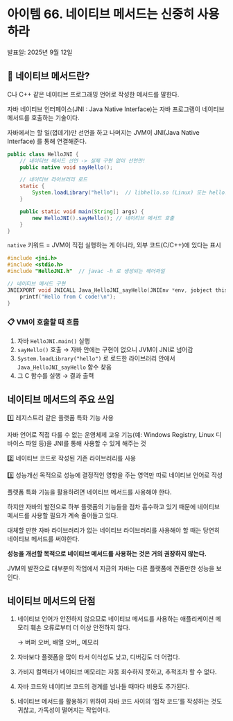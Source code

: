 # 아이템 66. 네이티브 메서드는 신중히 사용하라

발표일: 2025년 9월 12일

## 🧩 네이티브 메서드란?

C나 C++ 같은 네이티브 프로그래밍 언어로 작성한 메서드를 말한다.

자바 네이티브 인터페이스(JNI : Java Native Interface)는 자바 프로그램이 네이티브 메서드를 호출하는 기술이다.

자바에서는 할 일(껍데기)만 선언을 하고 나머지는 JVM이 JNI(Java Native Interface) 를 통해 연결해준다.

```java
public class HelloJNI {
    // 네이티브 메서드 선언 -> 실제 구현 없이 선언만!
    public native void sayHello();

    // 네이티브 라이브러리 로드
    static {
        System.loadLibrary("hello");  // libhello.so (Linux) 또는 hello.dll (Windows)
    }

    public static void main(String[] args) {
        new HelloJNI().sayHello(); // 네이티브 메서드 호출
    }
}
```

`native` 키워드 = JVM이 직접 실행하는 게 아니라, 외부 코드(C/C++)에 있다는 표시

```c
#include <jni.h>
#include <stdio.h>
#include "HelloJNI.h"  // javac -h 로 생성되는 헤더파일

// 네이티브 메서드 구현
JNIEXPORT void JNICALL Java_HelloJNI_sayHello(JNIEnv *env, jobject thisObj) {
    printf("Hello from C code!\n");
}
```

### 📋 **VM이 호출할 때 흐름**

1. 자바 `HelloJNI.main()` 실행
2. `sayHello()` 호출 → 자바 안에는 구현이 없으니 JVM이 JNI로 넘어감
3. `System.loadLibrary("hello")` 로 로드한 라이브러리 안에서 `Java_HelloJNI_sayHello` 함수 찾음
4. 그 C 함수를 실행 → 결과 출력

## 네이티브 메서드의 주요 쓰임

1️⃣ 레지스트리 같은 플랫폼 특화 기능 사용

자바 언어로 직접 다룰 수 없는 운영체제 고유 기능(예: Windows Registry, Linux 디바이스 파일 등)을 JNI를 통해 사용할 수 있게 해주는 것

2️⃣ 네이티브 코드로 작성된 기존 라이브러리를 사용

3️⃣ 성능개선 목적으로 성능에 결정적인 영향을 주는 영역만 따로 네이티브 언어로 작성

플랫폼 특화 기능을 활용하려면 네이티브 메서드를 사용해야 한다. 

하지만 자바의 발전으로 하부 플랫폼의 기능들을 점차 흡수하고 있기 때문에 네이티브 메서드를 사용할 필요가 계속 줄어들고 있다.

대체할 만한 자바 라이브러리가 없는 네이티브 라이브러리를 사용해야 할 때는 당연히 네이티브 메서드를 써야한다.

**성능을 개선할 목적으로 네이티브 메서드를 사용하는 것은 거의 권장하지 않는다.**

JVM의 발전으로 대부분의 작업에서 지금의 자바는 다른 플랫폼에 견줄만한 성능을 보인다.

## 네이티브 메서드의 단점

1. 네이티브 언어가 안전하지 않으므로 네이티브 메서드를 사용하는 애플리케이션 메모리 훼손 오류로부터 더 이상 안전하지 않다.
    
    → 버퍼 오버, 배열 오버,, 메모리
    
2. 자바보다 플랫폼을 많이 타서 이식성도 낮고, 디버깅도 더 어렵다.
3. 가비지 컬렉터가 네이티브 메모리는 자동 회수하지 못하고, 추적조차 할 수 없다.
4. 자바 코드와 네이티브 코드의 경계를 넘나들 때마다 비용도 추가된다.
5. 네이티브 메서드를 활용하기 위하여 자바 코드 사이의 ‘접착 코드’를 작성하는 것도 귀찮고, 가독성이 떨어지는 작업이다.
